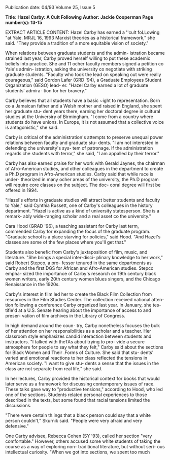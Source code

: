 Publication date: 04/93
Volume 25, Issue 5

**Title: Hazel Carby: A Cult Following**
**Author: Jackie Cooperman**
**Page number(s): 13-15**

EXTRACT ARTICLE CONTENT:
Hazel Carby has earned a ''cult foLLowing "at Yale. 
MRJL 16, 1993 
Marxist theories as a historical framework," she said. "They 
provide a tradition of a more equitable vision of society." 

When relations between graduate students and the admin-
istration became strained last year, Carby proved herself 
willing to put these academic beliefs into practice. She and 
11 ocher faculty members signed a petition co Yale's admin-
istration, asking the university co negotiate with striking 
graduate students. "Faculty who took the lead on speaking 
out were really courageous," said Gordon Lafer (GRD '94), 
a Graduate Employees Student Organization (GESO) lead-
er. "Hazel Carby earned a lot of graduate students' admira-
tion for her bravery." 

Carby believes that all students have a basic ~ight to 
representation. Born co a Jamaican father and a Welsh 
mother and raised in England, she spent her graduate stu-
dent years there, earning her doctoral degree in cultural 
studies at the Universiry of Birmingham. "I come from a 
country where students do have unions. In Europe, it is not 
assumed that a collective voice is antagonistic," she said. 

Carby is critical of the administration's attempts to preserve 
unequal power relations between faculty and graduate stu-
dents. "I am not interested in defending che university's sys-
tem of patronage. If the administration regards che students 
with terror," she said, "I am appalled by their terror." 

Carby has also earned praise for her work with Gerald 
Jaynes, the chairman of Afro-American studies, and other 
colleagues in the department to create a Ph.D program in 
Afro-American studies. Carby said that while race is under-
theorized in many ocher areas of the university, the Ph.D 
program will require core classes on the subject. The doc-
coral degree will first be offered in 1994. 

"Hazel's efforts in graduate studies will attract better 
students and faculty to Yale," said Cynthia Russett, one of 
Carby's colleagues in the history department. "Hazel is 
active as a kind of university statesperson. She is a remark-
ably wide-ranging scholar and a real asset co the university." 

Cara Hood (GRAD '96), a teaching assistant for Carby last 
term, commended Carby for expanding the focus of the 
graduate program. "Graduate school is a place starving for 
policies," said Hood. "And Hazel's classes are some of the 
few places where you'll get that." 

Students also benefic from Carby's juxtaposition of 
film, music, and literature. "She brings a special inter-disci-
plinary knowledge to her work," said Robert Stepco, a pro-
fessor tenured in the same departments as Carby and the first 
DGS for African and Afro-American studies. Stepco empha-
sized the importance of Carby's research 
on 19th century black women writers, 
early 20th century women blues singers, 
and the Chicago Renaissance in the 
1920s. 

Carby's interest in film led her to 
create the Black Film Collection from 
resources in the Film Studies Center. 
The collection received national atten-
tion following a conference Carby 
organized last year. In January, she tes-
tifie'd at a U.S. Senate hearing about 
the importance of access to and preser-
vation of film archives in the Library 
of Congress. 

In high demand around the coun-
try, Carby nonetheless focuses the bulk 
of her attention on her responsibilities 
as a scholar and a teacher. Her classroom 
style emphasizes candid interaction 
between students and instructors. "I 
talked with theTAs about trying to pro-
vide a secure atmosphere for people to 
say what they felt," Carby said about the 
sections for Black Women and Their 
.Forms of Culture. She said that stu-
dents' varied and emotional reactions to 
her class reflected the tensions in 
American society. "I want to give stu-
dents a sense that the issues in the class 
are not separate from real life," she said. 

In her lectures, Carby provided 
the historical context for books that 
would later serve as a framework for 
discussing contemporary issues of race. 
These talks gave way to "productive 
tensions," according to Hood, who led 
one of the sections. Students related 
personal experiences to those described 
in the texts, but some found that racial 
tensions limited the discussions. 

"There were certain th.ings that a black 
person could say that a white person 
couldn't," Skurnik said. "People were 
very afraid and very defensive." 

One Carby advisee, Rebecca 
Cohen (SY '93), called her section 
"very comfortable." However, others 
accused some white students of taking 
the course as a way of exploring non-
traditional literature, but without seri-
ous intellectual curiosity. "When we 
got into sections, we spent too much